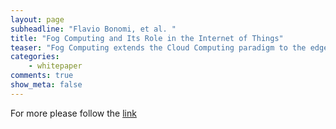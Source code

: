 ```yaml
---
layout: page 
subheadline: "Flavio Bonomi, et al. "
title: "Fog Computing and Its Role in the Internet of Things"
teaser: "Fog Computing extends the Cloud Computing paradigm to the edge of the network, thus enabling a new breed of applications and services. Defining  characteristics of the Fog are: a) Low latency and location awareness; b) Wide-spread geographical distribution; c) Mobility; d) Very large number of nodes, e) Predominant role of wireless access, f) Strong presence of streaming and real time applications, g) Heterogeneity. In this paper we argue that the above characteristics make the Fog the appropriate platform for a number of critical Internet of Things (IoT) services and applications, namely, Connected Vehicle, Smart Grid , Smart Cities, and, in general, Wireless Sensors and Actuators Networks (WSANs)."
categories:
    - whitepaper  
comments: true
show_meta: false
---
```


 
For more please follow the [link](http://conferences.sigcomm.org/sigcomm/2012/paper/mcc/p13.pdf)
